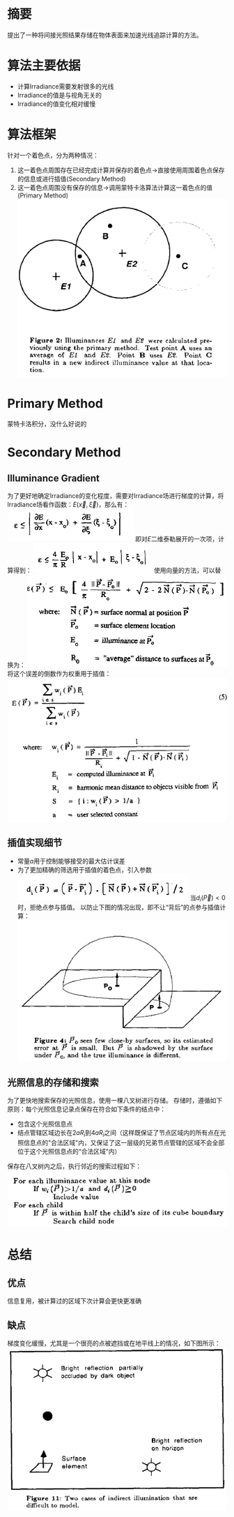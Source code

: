 # 摘要
提出了一种将间接光照结果存储在物体表面来加速光线追踪计算的方法。

# 算法主要依据
+ 计算Irradiance需要发射很多的光线
+ Irradiance的值是与视角无关的
+ Irradiance的值变化相对缓慢

# 算法框架
针对一个着色点，分为两种情况：
1. 这一着色点周围存在已经完成计算并保存的着色点->直接使用周围着色点保存的信息或进行插值(Secondary Method)
2. 这一着色点周围没有保存的信息->调用蒙特卡洛算法计算这一着色点的值(Primary Method)
![](1.png)
# Primary Method
蒙特卡洛积分，没什么好说的

# Secondary Method
## Illuminance Gradient
为了更好地确定Irradiance的变化程度，需要对Irradiance场进行梯度的计算，将Irradiance场看作函数：$E(\vec{x},\vec{\xi})$，那么有：
![](2.png)
即对$E$二维泰勒展开的一次项，计算得到：
![](3.png)
使用向量的方法，可以替换为：
![](4.png)
将这个误差的倒数作为权重用于插值：
![](5.png)

## 插值实现细节
+ 常量$a$用于控制能够接受的最大估计误差
+ 为了更加精确的筛选用于插值的着色点，引入参数
![](6.png)
当$d_i(\vec{P})<0$时，拒绝点参与插值。
以防止下图的情况出现，即不让“背后”的点参与插值计算：
![](7.png)
## 光照信息的存储和搜索
为了更快地搜索保存的光照信息，使用一棵八叉树进行存储。
存储时，遵循如下原则：每个光照信息记录点保存在符合如下条件的结点中：
+ 包含这个光照信息点
+ 结点管辖区域边长在$2aR_i$到$4aR_i$之间（这样既保证了节点区域内的所有点在光照信息点的"合法区域"内，又保证了这一层级的兄弟节点管辖的区域不会全部位于这个光照信息点的“合法区域”内）

保存在八叉树内之后，执行邻近的搜索过程如下：
![](8.png)
# 总结
## 优点
信息复用，被计算过的区域下次计算会更快更准确
## 缺点
梯度变化缓慢，尤其是一个很亮的点被遮挡或在地平线上的情况，如下图所示：
![](9.png)
